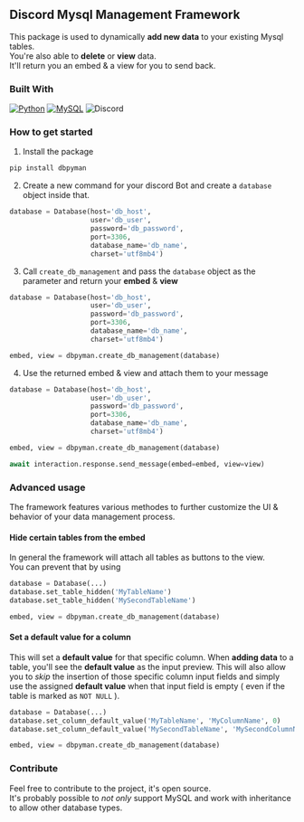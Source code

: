 ## Discord Mysql Management Framework
This package is used to dynamically **add new data** to your existing Mysql tables.<br>
You're also able to **delete** or **view** data.<br>
It'll return you an embed & a view for you to send back.

### Built With
[![Python][python]][python-url]
[![MySQL][mysql]][mysql-url]
![Discord](https://img.shields.io/badge/Discord-%235865F2.svg?style=for-the-badge&logo=discord&logoColor=white)

### How to get started
1. Install the package
```py
pip install dbpyman
```
2. Create a new command for your discord Bot and create a `database` object inside that.
```py
database = Database(host='db_host',
                    user='db_user',
                    password='db_password',
                    port=3306,
                    database_name='db_name',
                    charset='utf8mb4')
```
3. Call `create_db_management` and pass the `database` object as the parameter and return your **embed** & **view** 
```py
database = Database(host='db_host',
                    user='db_user',
                    password='db_password',
                    port=3306,
                    database_name='db_name',
                    charset='utf8mb4')

embed, view = dbpyman.create_db_management(database)
```
4. Use the returned embed & view and attach them to your message
```py
database = Database(host='db_host',
                    user='db_user',
                    password='db_password',
                    port=3306,
                    database_name='db_name',
                    charset='utf8mb4')

embed, view = dbpyman.create_db_management(database)

await interaction.response.send_message(embed=embed, view=view)
```

### Advanced usage
The framework features various methodes to further customize the UI & behavior of your data management process.

#### Hide certain tables from the embed
In general the framework will attach all tables as buttons to the view.<br>
You can prevent that by using

```py
database = Database(...)
database.set_table_hidden('MyTableName')
database.set_table_hidden('MySecondTableName')

embed, view = dbpyman.create_db_management(database)
```

#### Set a default value for a column
This will set a **default value** for that specific column. When **adding data** to a table, you'll see the **default value** as the input preview.
This will also allow you to *skip* the insertion of those specific column input fields and simply use the assigned **default value** when that input field is empty ( even if the table is marked as `NOT NULL` ).
```py
database = Database(...)
database.set_column_default_value('MyTableName', 'MyColumnName', 0)
database.set_column_default_value('MySecondTableName', 'MySecondColumnName', 'Banana')

embed, view = dbpyman.create_db_management(database)
```

### Contribute
Feel free to contribute to the project, it's open source.<br>
It's probably possible to *not only* support MySQL and work with inheritance to allow other database types.

<!-- MARKDOWN LINKS & IMAGES -->
[python]: https://img.shields.io/badge/Python-3776AB?style=for-the-badge&logo=python&logoColor=white
[mysql]: https://img.shields.io/badge/MySQL-00000F?style=for-the-badge&logo=mysql&logoColor=white
[mysql-url]: https://www.mysql.com/
[python-url]: https://www.python.org/
